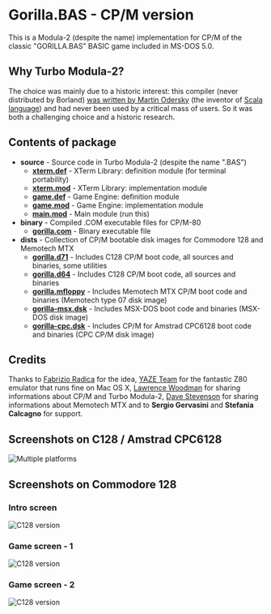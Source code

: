 # Gorilla.BAS - CP/M version

This is a Modula-2 (despite the name) implementation for CP/M of the classic "GORILLA.BAS" BASIC game included in MS-DOS 5.0.

## Why Turbo Modula-2?
The choice was mainly due to a historic interest: this compiler (never distributed by Borland) [was written by Martin Odersky](https://groups.google.com/forum/?fromgroups=#!topic/comp.lang.modula2/Ruy9g8aBmF0) (the inventor of [Scala language](http://www.scala-lang.org/)) and had never been used by a critical mass of users. So it was both a challenging choice and a historic research.

## Contents of package
- **source** - Source code in Turbo Modula-2 (despite the name ".BAS")
  - [**xterm.def**](https://github.com/sblendorio/gorilla-cpm/blob/master/source/xterm.def) - XTerm Library: definition module (for terminal portability)
  - [**xterm.mod**](https://github.com/sblendorio/gorilla-cpm/blob/master/source/xterm.mod) - XTerm Library: implementation module
  - [**game.def**](https://github.com/sblendorio/gorilla-cpm/blob/master/source/game.def) - Game Engine: definition module
  - [**game.mod**](https://github.com/sblendorio/gorilla-cpm/blob/master/source/game.mod) - Game Engine: implementation module
  - [**main.mod**](https://github.com/sblendorio/gorilla-cpm/blob/master/source/main.mod) - Main module (run this)
- **binary** - Compiled .COM executable files for CP/M-80
  - [**gorilla.com**](https://github.com/sblendorio/gorilla-cpm/blob/master/binary/gorilla.com?raw=true) - Binary executable file
- **dists** - Collection of CP/M bootable disk images for Commodore 128 and Memotech MTX
  - [**gorilla.d71**](https://github.com/sblendorio/gorilla-cpm/blob/master/dists/gorilla.d71?raw=true) - Includes C128 CP/M boot code, all sources and binaries, some utilities
  - [**gorilla.d64**](https://github.com/sblendorio/gorilla-cpm/blob/master/dists/gorilla.d64?raw=true) - Includes C128 CP/M boot code, all sources and binaries
  - [**gorilla.mfloppy**](https://github.com/sblendorio/gorilla-cpm/blob/master/dists/gorilla.mfloppy?raw=true) - Includes Memotech MTX CP/M boot code and binaries (Memotech type 07 disk image)
  - [**gorilla-msx.dsk**](https://github.com/sblendorio/gorilla-cpm/blob/master/dists/gorilla-msx.dsk?raw=true) - Includes MSX-DOS boot code and binaries (MSX-DOS disk image)
  - [**gorilla-cpc.dsk**](https://github.com/sblendorio/gorilla-cpm/blob/master/dists/gorilla-cpc.dsk?raw=true) - Includes CP/M for Amstrad CPC6128 boot code and binaries (CPC CP/M disk image)

## Credits
Thanks to [Fabrizio Radica](http://www.retroacademy.it/) for the idea, [YAZE Team](http://www.mathematik.uni-ulm.de/users/ag/yaze/) for the fantastic Z80 emulator that runs fine on Mac OS X, [Lawrence Woodman](http://techtinkering.com/2013/03/12/if-only-borland-had-stuck-with-turbo-modula-2-for-cpm/) for sharing informations about CP/M and Turbo Modula-2, [Dave Stevenson](http://www.primrosebank.net/computers/mtx/mtx512.htm) for sharing informations about Memotech MTX and to **Sergio Gervasini** and **Stefania Calcagno** for support.

## Screenshots on C128 / Amstrad CPC6128
![Multiple platforms](http://www.sblendorio.eu/images/gorilla128.jpg)
## Screenshots on Commodore 128
### Intro screen
![C128 version](http://www.sblendorio.eu/images/gorilla-1.png)
### Game screen - 1
![C128 version](http://www.sblendorio.eu/images/gorilla-2.png)
### Game screen - 2
![C128 version](http://www.sblendorio.eu/images/gorilla-3.png)

